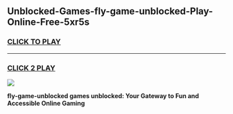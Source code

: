 
## Unblocked-Games-fly-game-unblocked-Play-Online-Free-5xr5s
<h3>
<a href="https://premium76.site?title=fly-game-unblocked&ref=26A">CLICK TO PLAY</a></h3>
<hr>

<h3>
<a href="https://premium76.site?title=fly-game-unblocked&ref=26A">CLICK 2 PLAY</a>
  
</h3>

<a href="https://premium76.site?title=fly-game-unblocked&ref=26A"><img src="https://clearcache.store/games.png"></a>


**fly-game-unblocked games unblocked: Your Gateway to Fun and Accessible Online Gaming**
